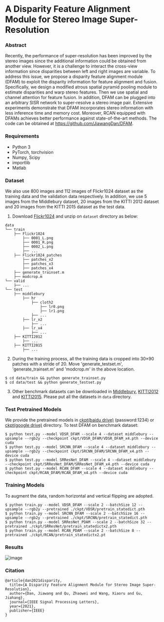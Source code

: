 # A Disparity Feature Alignment Module for Stereo Image Super-Resolution

### Abstract
Recently, the performance of super-resolution has been improved by the stereo images since the additional information could be obtained from another view. However, it is a challenge to interact the cross-view information since disparities between left and right images are variable. To address this issue, we propose a disparity feature alignment module (DFAM) to exploit the disparity information for feature alignment and fusion. Specifically, we design a modified atrous spatial pyramid pooling module to estimate disparities and warp stereo features. Then we use spatial and channel attention for feature fusion. In addition, DFAM can be plugged into an arbitrary SISR network to super-resolve a stereo image pair. Extensive experiments demonstrate that DFAM incorporates stereo information with less inference time and memory cost. Moreover, RCAN equipped with DFAMs achieves better performance against state-of-the-art methods. The code can be obtained at https://github.com/JiawangDan/DFAM.

### Requirements
- Python 3
- PyTorch, torchvision
- Numpy, Scipy
- importlib
- Matlab

### Dataset
We also use 800 images and 112 images of Flickr1024 dataset as the training data and the validation data respectively. In addition, we use 5 images from the Middlebury dataset, 20 images from the KITTI 2012 dataset and 20 images from the KITTI 2015 dataset as the test data.

1. Download [Flickr1024](https://yingqianwang.github.io/Flickr1024) and unzip on `dataset` directory as below:
  ```
  data
  └── train
      ├── Flickr1024
          ├── 0001_L.png
          ├── 0001_R.png
          ├── 0002_L.png
          ├── ...
      ├── Flickr1024_patches
          ├── patches_x2
          ├── patches_x3
          ├── patches_x4
      ├── generate_trainset.m
      ├── modcrop.m
  └── valid
      ├── ...
  └── test
      ├── middlebury
          ├── hr
              ├── cloth2
                  ├── lr0.png
                  ├── lr1.png
              ├── ...
          ├── lr_x2
              ├── ...
          ├── lr_x4
              ├── ...
      ├── KITTI2012
          ├── ...
      ├── KITTI2015
          ├── ...
  ```
2. During the training process, all the training data is cropped into 30×90 patches with a stride of 20. Move 'generate_testset.m', 'generate_trainset.m' and 'modcrop.m' in the above location.
```shell
$ cd data/train && python generate_trainset.py
$ cd data/test && python generate_testset.py
```
3. Other benchmark datasets can be downloaded in [Middlebury](https://vision.middlebury.edu/stereo/), [KITTI2012](http://www.cvlibs.net/datasets/kitti/eval_stereo_flow.php?benchmark=stereo) and [KITTI2015](http://www.cvlibs.net/datasets/kitti/eval_scene_flow.php?benchmark=stereo). Please put all the datasets in `data` directory.

### Test Pretrained Models
We provide the pretrained models in [ckpt(baidu drive)](https://pan.baidu.com/s/1gwBtig-SIOzrpEyMczLfkw) (password:1234) or [ckpt(google drive)](https://drive.google.com/file/d/1DGh5oVfw1p5yjanNdjZQOngx-JYzarhj/view?usp=sharing) directory. To test DFAM on benchmark dataset:
```shell
$ python test.py --model VDSR_DFAM --scale 4 --dataset middlebury --upsample --rgb2y --checkpoint ckpt/VDSR_DFAM/VDSR_DFAM_x4.pth --device cuda
$ python test.py --model SRCNN_DFAM --scale 4 --dataset middlebury --upsample --rgb2y --checkpoint ckpt/SRCNN_DFAM/SRCNN_DFAM_x4.pth --device cuda
$ python test.py --model SRResNet_DFAM --scale 4 --dataset middlebury --checkpoint ckpt/SRResNet_DFAM/SRResNet_DFAM_x4.pth --device cuda
$ python test.py --model RCAN_DFAM --scale 4 --dataset middlebury --checkpoint ckpt/RCAN_DFAM/RCAN_DFAM_x4.pth --device cuda
```

### Training Models
To augment the data, random horizontal and vertical flipping are adopted. 
```shell
$ python train.py --model VDSR_DFAM --scale 2 --batchSize 12 --upsample --rgb2y --pretrained ./ckpt/VDSR/pretrain_statedict.pth
$ python train.py --model SRCNN_DFAM --scale 2 --batchSize 16 --upsample --rgb2y --pretrained ./ckpt/SRCNN/pretrain_statedict.pth
$ python train.py --model SRResNet_PDAM --scale 2 --batchSize 32 --pretrained ./ckpt/SRResNet/pretrain_statedictx2.pth
$ python train.py --model RCAN_PDAM --scale 2 --batchSize 8 --pretrained ./ckpt/RCAN/pretrain_statedictx2.pt
```
### Results
![image](https://github.com/JiawangDan/DFAM/blob/main/fig/results1.png)

### Citation
```
@article{dan2021disparity,
  title={A Disparity Feature Alignment Module for Stereo Image Super-Resolution},
  author={Dan, Jiawang and Qu, Zhaowei and Wang, Xiaoru and Gu, Jiahang},
  journal={IEEE Signal Processing Letters},
  year={2021},
  publisher={IEEE}
}
```
